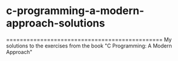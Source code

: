 # c-programming-a-modern-approach-solutions
==============================================
My solutions to the exercises from the book "C Programming: A Modern Approach"
